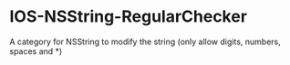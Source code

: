 IOS-NSString-RegularChecker
===========================

A category for NSString to modify the string (only allow digits, numbers, spaces and *)